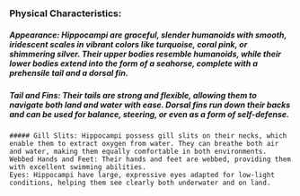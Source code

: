 ### Physical Characteristics:

##### Appearance: Hippocampi are graceful, slender humanoids with smooth, iridescent scales in vibrant colors like turquoise, coral pink, or shimmering silver. Their upper bodies resemble humanoids, while their lower bodies extend into the form of a seahorse, complete with a prehensile tail and a dorsal fin.
##### Tail and Fins: Their tails are strong and flexible, allowing them to navigate both land and water with ease. Dorsal fins run down their backs and can be used for balance, steering, or even as a form of self-defense.
    ##### Gill Slits: Hippocampi possess gill slits on their necks, which enable them to extract oxygen from water. They can breathe both air and water, making them equally comfortable in both environments.
    Webbed Hands and Feet: Their hands and feet are webbed, providing them with excellent swimming abilities.
    Eyes: Hippocampi have large, expressive eyes adapted for low-light conditions, helping them see clearly both underwater and on land.